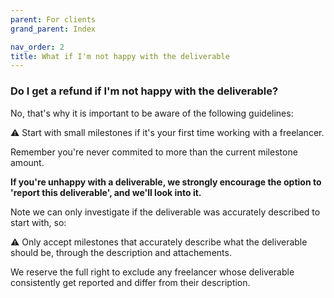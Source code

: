 ```yaml
---
parent: For clients
grand_parent: Index

nav_order: 2
title: What if I'm not happy with the deliverable
---
```


### Do I get a refund if I'm not happy with the deliverable?

No, that's why it is important to be aware of the following guidelines:

⚠️ Start with small milestones if it's your first time working with a freelancer.

Remember you're never commited to more than the current milestone amount.

**If you're unhappy with a deliverable, we strongly encourage the option to 'report this deliverable', and we'll look into it.**

Note we can only investigate if the deliverable was accurately described to start with, so:

⚠️ Only accept milestones that accurately describe what the deliverable should be, through the description and attachements.

We reserve the full right to exclude any freelancer whose deliverable consistently get reported and differ from their description.
